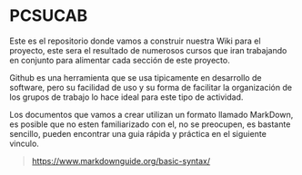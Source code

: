 # PCSUCAB

Este es el repositorio donde vamos a construir nuestra Wiki para el proyecto, este sera el resultado de numerosos cursos que iran trabajando en conjunto para alimentar cada sección de este proyecto.

Github es una herramienta que se usa tipicamente en desarrollo de software, pero su facilidad de uso y su forma de facilitar la organización de los grupos de trabajo lo hace ideal para este tipo de actividad.

Los documentos que vamos a crear utilizan un formato llamado MarkDown, es posible que no esten familiarizado con el, no se preocupen, es bastante sencillo, pueden encontrar una guia rápida y práctica en el siguiente vinculo.

>https://www.markdownguide.org/basic-syntax/

